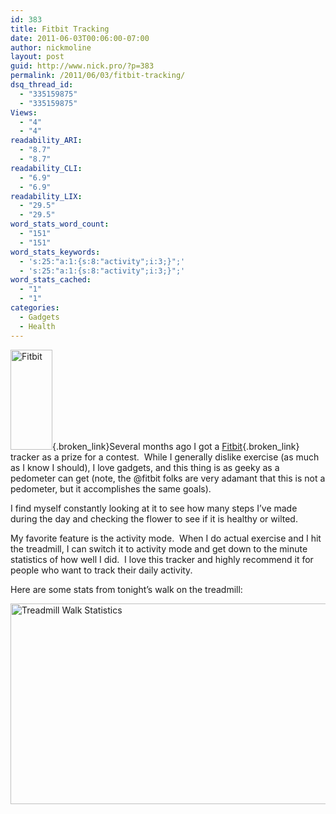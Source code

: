 ```yaml
---
id: 383
title: Fitbit Tracking
date: 2011-06-03T00:06:00-07:00
author: nickmoline
layout: post
guid: http://www.nick.pro/?p=383
permalink: /2011/06/03/fitbit-tracking/
dsq_thread_id:
  - "335159875"
  - "335159875"
Views:
  - "4"
  - "4"
readability_ARI:
  - "8.7"
  - "8.7"
readability_CLI:
  - "6.9"
  - "6.9"
readability_LIX:
  - "29.5"
  - "29.5"
word_stats_word_count:
  - "151"
  - "151"
word_stats_keywords:
  - 's:25:"a:1:{s:8:"activity";i:3;}";'
  - 's:25:"a:1:{s:8:"activity";i:3;}";'
word_stats_cached:
  - "1"
  - "1"
categories:
  - Gadgets
  - Health
---
```

[<img class="alignleft" src="https://i1.wp.com/ecx.images-amazon.com/images/I/214dffo-VQL._SL160_.jpg" alt="Fitbit" width="67" height="160" data-recalc-dims="1" />](http://www.amazon.com/Fitbit-Wireless-Personal-Trainer/dp/B0031P3HY2%3FSubscriptionId%3D0P20NKJGP78BQ061KR02%26tag%3Dcapslog-20%26linkCode%3Dxm2%26camp%3D2025%26creative%3D165953%26creativeASIN%3DB0031P3HY2 "View product details at Amazon"){.broken_link}Several months ago I got a [Fitbit](http://www.amazon.com/Fitbit-Wireless-Personal-Trainer/dp/B0031P3HY2%3FSubscriptionId%3D0P20NKJGP78BQ061KR02%26tag%3Dcapslog-20%26linkCode%3Dxm2%26camp%3D2025%26creative%3D165953%26creativeASIN%3DB0031P3HY2 "View product details at Amazon"){.broken_link} tracker as a prize for a contest.  While I generally dislike exercise (as much as I know I should), I love gadgets, and this thing is as geeky as a pedometer can get (note, the @fitbit folks are very adamant that this is not a pedometer, but it accomplishes the same goals).

I find myself constantly looking at it to see how many steps I&#8217;ve made during the day and checking the flower to see if it is healthy or wilted.

My favorite feature is the activity mode.  When I do actual exercise and I hit the treadmill, I can switch it to activity mode and get down to the minute statistics of how well I did.  I love this tracker and highly recommend it for people who want to track their daily activity.

<!--more-->

Here are some stats from tonight&#8217;s walk on the treadmill:

[<img class="aligncenter size-full wp-image-384" title="Treadmill Walk Statistics" alt="Treadmill Walk Statistics" src="{{ site.baseurl }}/wp-content/uploads/2011/06/Region-capture-6.png" width="547" height="321" data-recalc-dims="1" />](http://www.fitbit.com/user/223FZ9)
